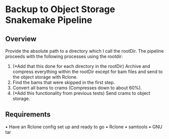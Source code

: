 # Backup to Object Storage Snakemake Pipeline

## Overview
Provide the absolute path to a directory which I call the rootDir. The pipeline proceeds with the following processes using the rootdir:

1. (*Add that this done for each directory in the rootDir) Archive and compress everything within the rootDir except for bam files and send to the object storage with Rclone.
2. Find the bams that were skipped in the first step.
3. Convert all bams to crams (Compresses down to about 60%).
4. (*Add this functionality from previous tests) Send crams to object storage.

## Requirements
• Have an Rclone config set up and ready to go
• Rclone
• samtools
• GNU tar

